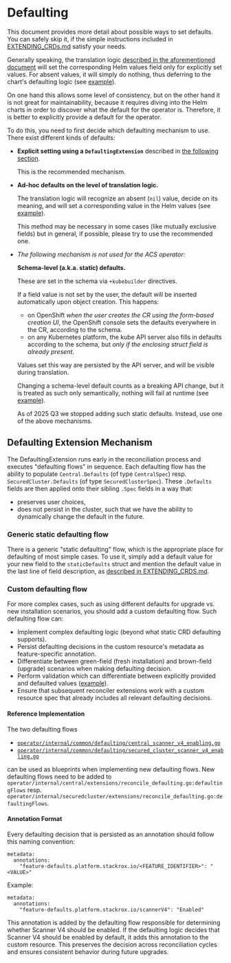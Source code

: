 # Defaulting

This document provides more detail about possible ways to set defaults.
You can safely skip it, if the simple instructions included in [EXTENDING_CRDs.md](EXTENDING_CRDS.md) satisfy your needs.

Generally speaking, the translation logic [described in the aforementioned document](EXTENDING_CRDS.md#map-crd-setting-to-helm-chart-configuration) will set the corresponding Helm values field only for explicitly set values.
For absent values, it will simply do nothing, thus deferring to the chart's defaulting logic (see [example](https://github.com/stackrox/rox/blob/84d841c870f59d2c423f78eb7ecd44a196f8a659/operator/pkg/central/values/translation/translation.go#L86)).

On one hand this allows some level of consistency, but on the other hand it is not great for maintainability,
because it requires diving into the Helm charts in order to discover what the default for the operator is.
Therefore, it is better to explicitly provide a default for the operator.

To do this, you need to first decide which defaulting mechanism to use.
There exist different kinds of defaults:

* **Explicit setting using a `DefaultingExtension`** described in [the following section](#defaulting-extension-mechanism).

  This is the recommended mechanism.

* **Ad-hoc defaults on the level of translation logic.**

  The translation logic will recognize an absent (`nil`) value, decide on its meaning, and will set a corresponding
  value in the Helm values (see [example](https://github.com/stackrox/rox/blob/84d841c870f59d2c423f78eb7ecd44a196f8a659/operator/pkg/central/values/translation/translation.go#L120)).

  This method may be necessary in some cases (like mutually exclusive fields) but in general, if possible, please try to use the recommended one.

* _The following mechanism is not used for the ACS operator:_

  **Schema-level (a.k.a. static) defaults.**

  These are set in the schema via `+kubebuilder` directives.

  If a field value is not set by the user, the default will be inserted automatically upon object creation.
  This happens:
  * on OpenShift _when the user creates the CR using the form-based creation UI_, the OpenShift console sets
    the defaults everywhere in the CR, according to the schema.
  * on any Kubernetes platform, the kube API server also fills in defaults according to the schema,
    but _only if the enclosing struct field is already present_.

  Values set this way are persisted by the API server, and will be visible during translation.

  Changing a schema-level default counts as a breaking API change, but it is treated as such only semantically, nothing will fail at runtime (see [example](https://github.com/stackrox/rox/blob/84d841c870f59d2c423f78eb7ecd44a196f8a659/operator/apis/platform/v1alpha1/central_types.go#L188)).

  As of 2025 Q3 we stopped adding such static defaults.
  Instead, use one of the above mechanisms.


## Defaulting Extension Mechanism

The DefaultingExtension runs early in the reconciliation process and executes "defaulting flows" in sequence.
Each defaulting flow has the ability to populate `Central.Defaults` (of type `CentralSpec`) resp. `SecuredCluster.Defaults` (of type `SecuredClusterSpec`).
These `.Defaults` fields are then applied onto their sibling `.Spec` fields in a way that:
- preserves user choices,
- does not persist in the cluster, such that we have the ability to dynamically change the default in the future.

### Generic static defaulting flow

There is a generic "static defaulting" flow, which is the appropriate place for defaulting of most simple cases.
To use it, simply add a default value for your new field to the `staticDefaults` struct and mention the default value in the last line of field description,
as [described in EXTENDING_CRDS.md](EXTENDING_CRDS.md).

### Custom defaulting flow

For more complex cases, such as using different defaults for upgrade vs. new installation scenarios, you should add a custom defaulting flow.
Such defaulting flow can:
- Implement complex defaulting logic (beyond what static CRD defaulting supports).
- Persist defaulting decisions in the custom resource's metadata as feature-specific annotation.
- Differentiate between green-field (fresh installation) and brown-field (upgrade) scenarios when making defaulting decision.
- Perform validation which can differentiate between explicitly provided and defaulted values ([example](https://github.com/stackrox/stackrox/blob/61f6070457bd832bef632b694ecfb3779d2d43a2/operator/internal/central/values/defaults/central_db_defaulting.go#L20-L23)).
- Ensure that subsequent reconciler extensions work with a custom resource spec that already includes all relevant defaulting decisions.

#### Reference Implementation

The two defaulting flows

* [`operator/internal/common/defaulting/central_scanner_v4_enabling.go`](https://github.com/stackrox/stackrox/blob/3864927b0825ebb95a1377daf8fb6afb0da8cfa7/operator/internal/common/defaulting/central_scanner_v4_enabling.go)
* [`operator/internal/common/defaulting/secured_cluster_scanner_v4_enabling.go`](https://github.com/stackrox/stackrox/blob/3864927b0825ebb95a1377daf8fb6afb0da8cfa7/operator/internal/common/defaulting/secured_cluster_scanner_v4_enabling.go)

can be used as blueprints when implementing new defaulting flows. New defaulting flows need to be added to
`operator/internal/central/extensions/reconcile_defaulting.go:defaultingFlows` resp.
`operator/internal/securedcluster/extensions/reconcile_defaulting.go:defaultingFlows`.

#### Annotation Format

Every defaulting decision that is persisted as an annotation should follow this naming convention:
```
metadata:
  annotations:
    "feature-defaults.platform.stackrox.io/<FEATURE_IDENTIFIER>": "<VALUE>"
```

Example:
```
metadata:
  annotations:
    "feature-defaults.platform.stackrox.io/scannerV4": "Enabled"
```
This annotation is added by the defaulting flow responsible for determining whether Scanner V4 should be enabled.
If the defaulting logic decides that Scanner V4 should be enabled by default, it adds this annotation to the custom resource.
This preserves the decision across reconciliation cycles and ensures consistent behavior during future upgrades.
